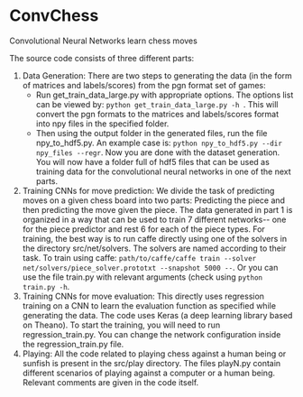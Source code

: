 # ConvChess
Convolutional Neural Networks learn chess moves

The source code consists of three different parts:

1. Data Generation: There are two steps to generating the data (in the form of matrices and labels/scores) from the pgn format set of games:
	- Run get_train_data_large.py with appropriate options. The options list can be viewed by: `python get_train_data_large.py -h `. This will convert the pgn formats to the matrices and labels/scores format into npy files in the specified folder. 
	- Then using the output folder in the generated files, run the file npy_to_hdf5.py. An example case is: `python npy_to_hdf5.py --dir npy_files --regr`.
Now you are done with the dataset generation. You will now have a folder full of hdf5 files that can be used as training data for the convolutional neural networks in one of the next parts.
2.  Training CNNs for move prediction: We divide the task of predicting moves on a given chess board into two parts: Predicting the piece and then predicting the move given the piece. The data generated in part 1 is organized in a way that can be used to train 7 different networks-- one for the piece predictor and rest 6 for each of the piece types. For training, the best way is to run caffe directly using one of the solvers in the directory src/net/solvers. The solvers are named according to their task. To train using caffe: `path/to/caffe/caffe train --solver net/solvers/piece_solver.prototxt --snapshot 5000 --`. Or you can use the file train.py with relevant arguments (check using `python train.py -h`.
3. Training CNNs for move evaluation:  This directly uses regression training on a CNN to learn the evaluation function as specified while generating the data. The code uses Keras (a deep learning library based on Theano). To start the training, you will need to run regression_train.py. You can change the network configuration inside the regression_train.py file.
4. Playing: All the code related to playing chess against a human being or sunfish is present in the src/play directory. The files playN.py contain different scenarios of playing against a computer or a human being. Relevant comments are given in the code itself. 

